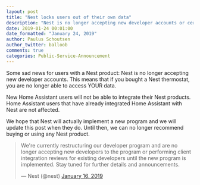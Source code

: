 ```yaml
---
layout: post
title: "Nest locks users out of their own data"
description: "Nest is no longer accepting new developer accounts or certifications, blocking you from accessing your data."
date: 2019-01-24 00:01:00
date_formatted: "January 24, 2019"
author: Paulus Schoutsen
author_twitter: balloob
comments: true
categories: Public-Service-Announcement
---
```


Some sad news for users with a Nest product: Nest is no longer accepting new developer accounts. This means that if you bought a Nest thermostat, you are no longer able to access YOUR data.

New Home Assistant users will not be able to integrate their Nest products. Home Assistant users that have already integrated Home Assistant with Nest are not affected.

We hope that Nest will actually implement a new program and we will update this post when they do. Until then, we can no longer recommend buying or using any Nest product.

<blockquote class="twitter-tweet"><p lang="en" dir="ltr">We&#39;re currently restructuring our developer program and are no longer accepting new developers to the program or performing client integration reviews for existing developers until the new program is implemented. Stay tuned for further details and announcements.</p>&mdash; Nest (@nest) <a href="https://twitter.com/nest/status/1085385542538276866?ref_src=twsrc%5Etfw">January 16, 2019</a></blockquote>
